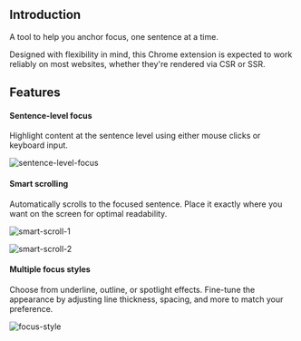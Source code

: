 ## Introduction

A tool to help you anchor focus, one sentence at a time.

Designed with flexibility in mind, this Chrome extension is expected to work reliably on most websites, whether they're rendered via CSR or SSR.

## Features

#### Sentence-level focus

Highlight content at the sentence level using either mouse clicks or keyboard input.

![sentence-level-focus](https://github.com/user-attachments/assets/6e6b272f-e04a-411f-9968-49c248fd62a9)

#### Smart scrolling

Automatically scrolls to the focused sentence. Place it exactly where you want on the screen for optimal readability.

![smart-scroll-1](https://github.com/user-attachments/assets/4c101470-a1f1-434c-a431-b4af570b0904)

![smart-scroll-2](https://github.com/user-attachments/assets/4fd31fe9-debb-4b39-8f8d-4bcd3ae3c6fc)

#### Multiple focus styles

Choose from underline, outline, or spotlight effects. Fine-tune the appearance by adjusting line thickness, spacing, and more to match your preference.

![focus-style](https://github.com/user-attachments/assets/eb4aed19-f4c4-4d14-9c05-68d452ebc911)
